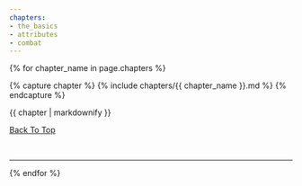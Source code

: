 ```yaml
---
chapters:
- the_basics
- attributes
- combat
---
```


{% for chapter_name in page.chapters %}

{% capture chapter %}
{% include chapters/{{ chapter_name }}.md %}
{% endcapture %}

{{ chapter | markdownify }}

[Back To Top](#)

<br>
<hr>

{% endfor %}
